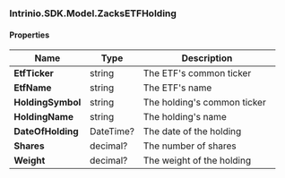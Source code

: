 [//]: # (CLASS:Intrinio.SDK.Model.ZacksETFHolding)

[//]: # (KIND:object)

### Intrinio.SDK.Model.ZacksETFHolding
#### Properties

[//]: # (START_DEFINITION)

Name | Type | Description
------------ | ------------- | -------------
**EtfTicker** | string | The ETF&#39;s common ticker &nbsp;
**EtfName** | string | The ETF&#39;s name &nbsp;
**HoldingSymbol** | string | The holding&#39;s common ticker &nbsp;
**HoldingName** | string | The holding&#39;s name &nbsp;
**DateOfHolding** | DateTime? | The date of the holding &nbsp;
**Shares** | decimal? | The number of shares &nbsp;
**Weight** | decimal? | The weight of the holding &nbsp;

[//]: # (END_DEFINITION)


